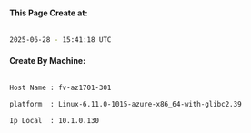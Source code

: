 
   
#### This Page Create at:

```bash

2025-06-28 - 15:41:18 UTC

```

#### Create By Machine:

```bash

Host Name : fv-az1701-301

platform  : Linux-6.11.0-1015-azure-x86_64-with-glibc2.39

Ip Local  : 10.1.0.130

```

